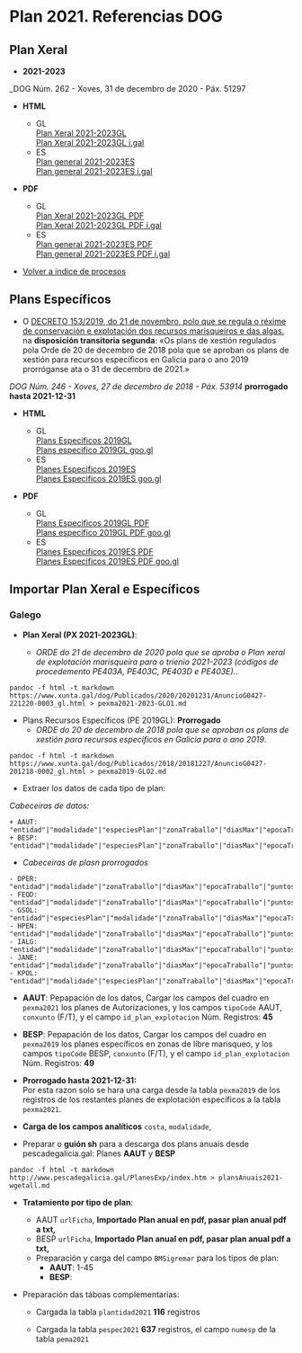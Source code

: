 # Plan 2021. Referencias DOG

## Plan Xeral

* __2021-2023__

_DOG Núm. 262 - Xoves, 31 de decembro de 2020 - Páx. 51297

* __HTML__ 
	* GL  
[Plan Xeral 2021-2023GL](https://www.xunta.gal/dog/Publicados/2020/20201231/AnuncioG0427-221220-0003_gl.html)  
[Plan Xeral 2021-2023GL i.gal](https://i.gal/fhmDY)
	* ES  
[Plan general 2021-2023ES](https://www.xunta.gal/dog/Publicados/2020/20201231/AnuncioG0427-221220-0003_es.html)  
[Plan general 2021-2023ES i.gal](https://i.gal/DD3wz)

* __PDF__
	* GL  
[Plan Xeral 2021-2023GL PDF](https://www.xunta.gal/dog/Publicados/2020/20201231/AnuncioG0427-221220-0003_gl.pdf)  
[Plan Xeral 2021-2023GL PDF i.gal](https://i.gal/JTZ2S)
	* ES  
[Plan general 2021-2023ES PDF](https://www.xunta.gal/dog/Publicados/2020/20201231/AnuncioG0427-221220-0003_es.pdf)  
[Plan general 2021-2023ES PDF i.gal](https://i.gal/rkiU9)

* [Volver a indice de procesos](IndiceProcesos.md)


## Plans Específicos


*  O [DECRETO 153/2019, do 21 de novembro, polo que se regula o réxime de conservación e explotación dos recursos marisqueiros e das algas.](https://www.xunta.gal/dog/Publicados/2019/20191209/AnuncioG0427-281119-0002_gl.html) na __disposición transitoria segunda__: «Os plans de xestión regulados pola Orde de 20 de decembro de 2018 pola que se aproban os plans de xestión para recursos específicos en Galicia para o ano 2019 prorróganse ata o 31 de decembro de 2021.»

_DOG Núm. 246 - Xoves, 27 de decembro de 2018 - Páx. 53914_ __prorrogado hasta 2021-12-31__

* __HTML__ 
	* GL  
[Plans Especificos 2019GL](https://www.xunta.gal/dog/Publicados/2018/20181227/AnuncioG0427-201218-0002_gl.html)  
[Plans especifico 2019GL goo.gl](https://goo.gl/b6bBvf)
	* ES  
[Planes Especificos 2019ES](https://www.xunta.gal/dog/Publicados/2018/20181227/AnuncioG0427-201218-0002_es.html)  
[Planes Especificos 2019ES goo.gl](https://goo.gl/SPqbUa)

* __PDF__
	* GL  
[Plans Especificos 2019GL PDF](https://www.xunta.gal/dog/Publicados/2018/20181227/AnuncioG0427-201218-0002_gl.pdf)  
[Plans especifico 2019GL PDF goo.gl](https://goo.gl/mkTDk1)
	* ES  
[Planes Especificos 2019ES PDF](https://www.xunta.gal/dog/Publicados/2018/20181227/AnuncioG0427-201218-0002_es.pdf)  
[Planes Especificos 2019ES PDF goo.gl](https://goo.gl/xw8c24)


## Importar Plan Xeral e Específicos

### Galego

* __Plan Xeral (PX 2021-2023GL)__:

	* _ORDE do 21 de decembro de 2020 pola que se aproba o Plan xeral de explotación marisqueira para o trienio 2021-2023 (códigos de procedemento PE403A, PE403C, PE403D e PE403E)._.  
~~~
pandoc -f html -t markdown https://www.xunta.gal/dog/Publicados/2020/20201231/AnuncioG0427-221220-0003_gl.html > pexma2021-2023-GLO1.md
~~~  

* Plans Recursos Específicos (PE 2019GL): __Prorrogado__  
	* _ORDE do 20 de decembro de 2018 pola que se aproban os plans de xestión para recursos específicos en Galicia para o ano 2019_.  
~~~
pandoc -f html -t markdown https://www.xunta.gal/dog/Publicados/2018/20181227/AnuncioG0427-201218-0002_gl.html > pexma2019-GLO2.md
~~~  

* Extraer los datos de cada tipo de plan:

_Cabeceiras de datos:_

~~~
+ AAUT: "entidad"|"modalidade"|"especiesPlan"|"zonaTraballo"|"diasMax"|"epocaTraballo"|"puntosControl"
+ BESP: "entidad"|"modalidade"|"especiesPlan"|"zonaTraballo"|"diasMax"|"epocaTraballo"|"puntosControl"
~~~
* _Cabeceiras de plasn prorrogados_ 

~~~
- DPER: "entidad"|"modalidade"|"zonaTraballo"|"diasMax"|"epocaTraballo"|"puntosControl"
- FEQD: "entidad"|"modalidade"|"zonaTraballo"|"diasMax"|"epocaTraballo"|"puntosControl"
- GSOL: "entidad"|"especiesPlan"|"modalidade"|"zonaTraballo"|"diasMax"|"epocaTraballo"|"puntosControl"
- HPEN: "entidad"|"modalidade"|"zonaTraballo"|"diasMax"|"epocaTraballo"|"puntosControl"
- IALG: "entidad"|"modalidade"|"zonaTraballo"|"diasMax"|"epocaTraballo"|"puntosControl"
- JANE: "entidad"|"modalidade"|"zonaTraballo"|"diasMax"|"epocaTraballo"|"puntosControl"
- KPOL: "entidad"|"modalidade"|"especiesPlan"|"zonaTraballo"|"diasMax"|"epocaTraballo"|"puntosControl"
~~~

* __AAUT__: Pepapación de los datos, Cargar los campos del cuadro en `pexma2021` los planes de Autorizaciones, y los campos `tipoCode` AAUT, `conxunto` (F/T), y el campo `id_plan_explotacion`  Núm. Registros: __45__
* __BESP__: Pepapación de los datos, Cargar los campos del cuadro en `pexma2019` los planes específicos en zonas de libre marisqueo, y los campos `tipoCode` BESP, `conxunto` (F/T), y el campo `id_plan_explotacion`  Núm. Registros: __49__
* __Prorrogado hasta 2021-12-31:__  
Por esta razon solo se hara una carga desde la tabla `pexma2019` de los registros de los restantes planes de explotación específicos a la tabla `pexma2021`.

* __Carga de los campos analíticos__ `costa`, `modalidade`,
* Preparar o __guión sh__ para a descarga dos plans anuais desde pescadegalicia.gal: Planes __AAUT__ y __BESP__
~~~
pandoc -f html -t markdown http://www.pescadegalicia.gal/PlanesExp/index.htm > plansAnuais2021-wgetall.md
~~~

* __Tratamiento por tipo de plan__:
	+ AAUT `urlFicha`, __Importado Plan anual en pdf, pasar plan anual pdf a txt,__
	+ BESP `urlFicha`, __Importado Plan anual en pdf, pasar plan anual pdf a txt,__
	+ Preparación y carga del campo `BMSigremar` para los tipos de plan:
		+ __AAUT__: 1-45
		+ __BESP__:

* Preparación das táboas complementarias:

    * Cargada la tabla `plantidad2021` __116__ registros

    * Cargada la tabla `pespec2021` __637__ registros, el campo `numesp` de la tabla `pema2021`

